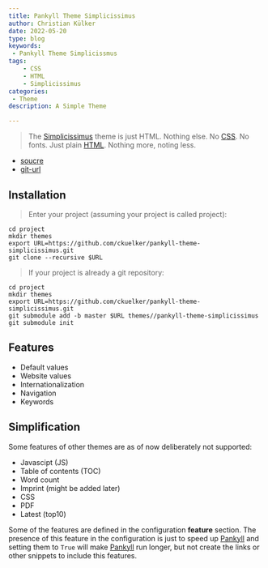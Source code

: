```yaml
---
title: Pankyll Theme Simplicissimus
author: Christian Külker
date: 2022-05-20
type: blog
keywords:
 - Pankyll Theme Simplicissmus
tags:
    - CSS
    - HTML
    - Simplicissimus
categories:
 - Theme
description: A Simple Theme

---
```


> The [Simplicissimus] theme is just HTML. Nothing else. No [CSS]. No fonts.
> Just plain [HTML]. Nothing more, noting less.

* [soucre](https://github.com/ckuelker/pankyll-theme-simplicissimus/)
* [git-url](https://github.com/ckuelker/pankyll-theme-simplicissimus.git)

## Installation

> Enter your project (assuming your project is called project):

```shell
cd project
mkdir themes
export URL=https://github.com/ckuelker/pankyll-theme-simplicissimus.git
git clone --recursive $URL
```

> If your project is already a git repository:

```shell
cd project
mkdir themes
export URL=https://github.com/ckuelker/pankyll-theme-simplicissimus.git
git submodule add -b master $URL themes//pankyll-theme-simplicissimus
git submodule init
```

## Features

* Default values
* Website values
* Internationalization
* Navigation
* Keywords

## Simplification

Some features of other themes are as of now deliberately not supported:

* Javascipt (JS)
* Table of contents (TOC)
* Word count
* Imprint (might be added later)
* CSS
* PDF
* Latest (top10)

Some of the features are defined in the configuration **feature** section. The
presence of this feature in the configuration is just to speed up [Pankyll] and
setting them to `True` will make [Pankyll] run longer, but not create the links
or other snippets to include this features.

[CSS]: https://en.wikipedia.org/wiki/Cascading_Style_Sheets
[HTML]: https://en.wikipedia.org/wiki/HTML
[Simplicissimus]: /en_US/Pankyll-Themes/pankyll-theme-simplicissimus.html
[Pankyll]: https://www.pankyll.org/
